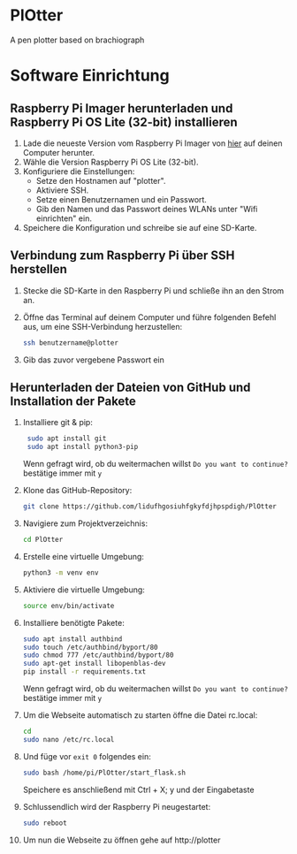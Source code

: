 # PlOtter
A pen plotter based on brachiograph

# Software Einrichtung

## Raspberry Pi Imager herunterladen und Raspberry Pi OS Lite (32-bit) installieren

1. Lade die neueste Version vom Raspberry Pi Imager von [hier](https://www.raspberrypi.com/software/) auf deinen Computer herunter.
2. Wähle die Version Raspberry Pi OS Lite (32-bit).
3. Konfiguriere die Einstellungen:
   - Setze den Hostnamen auf "plotter".
   - Aktiviere SSH.
   - Setze einen Benutzernamen und ein Passwort.
   - Gib den Namen und das Passwort deines WLANs unter "Wifi einrichten" ein.
4. Speichere die Konfiguration und schreibe sie auf eine SD-Karte.

## Verbindung zum Raspberry Pi über SSH herstellen

1. Stecke die SD-Karte in den Raspberry Pi und schließe ihn an den Strom an.
2. Öffne das Terminal auf deinem Computer und führe folgenden Befehl aus, um eine SSH-Verbindung herzustellen:
   
   ```bash
   ssh benutzername@plotter
3. Gib das zuvor vergebene Passwort ein

## Herunterladen der Dateien von GitHub und Installation der Pakete

1. Installiere git & pip:
   
   ```bash
    sudo apt install git
    sudo apt install python3-pip
   ```
   Wenn gefragt wird, ob du weitermachen willst ```Do you want to continue?``` bestätige immer mit ```y```
2. Klone das GitHub-Repository:
   
   ```bash
   git clone https://github.com/lidufhgosiuhfgkyfdjhpspdigh/PlOtter
3. Navigiere zum Projektverzeichnis:
   
   ```bash
   cd PlOtter
4. Erstelle eine virtuelle Umgebung:
   
   ```bash
   python3 -m venv env
5. Aktiviere die virtuelle Umgebung:
   
   ```bash
   source env/bin/activate
6. Installiere benötigte Pakete:
   
   ```bash
   sudo apt install authbind
   sudo touch /etc/authbind/byport/80
   sudo chmod 777 /etc/authbind/byport/80
   sudo apt-get install libopenblas-dev
   pip install -r requirements.txt
   ```
   Wenn gefragt wird, ob du weitermachen willst ```Do you want to continue?``` bestätige immer mit ```y```

7. Um die Webseite automatisch zu starten öffne die Datei rc.local:
   
   ```bash
   cd
   sudo nano /etc/rc.local
8. Und füge vor ```exit 0``` folgendes ein:
    
   ```bash
   sudo bash /home/pi/PlOtter/start_flask.sh
   ```
   Speichere es anschließend mit Ctrl + X; y und der Eingabetaste
9. Schlussendlich wird der Raspberry Pi neugestartet:
   ```bash
   sudo reboot
10. Um nun die Webseite zu öffnen gehe auf http://plotter 
